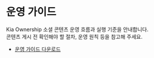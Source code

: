 # 운영 가이드

Kia Ownership 소셜 콘텐츠 운영 흐름과 실행 기준을 안내합니다.\
콘텐츠 게시 전 확인해야 할 절차, 운영 원칙 등을 참고해 주세요.



* [운영 가이드 다운로드](https://dcm.kia.com/product/contents/contentsForm.do?menuType=detail\&rFolderId=all\&rObjectId=0901e241800fac56\&currPageNum=5\&uProjectCode=\&uMarket=\&uDriveType=\&uDoorType=\&uContentType=\&searchType=title\&searchValue=)
